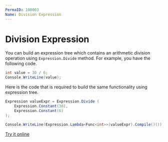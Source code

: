 ```yaml
---
PermaID: 100003
Name: Division Expression
---
```


# Division Expression

You can build an expression tree which contains an arithmetic division operation using `Expression.Divide` method. For example, you have the following code.

```csharp
int value = 30 / 6;
Console.WriteLine(value);
```

Here is the code that is required to build the same functionality using expression tree. 

```csharp
Expression valueExpr = Expression.Divide (
    Expression.Constant(30),
    Expression.Constant(6)
);

Console.WriteLine(Expression.Lambda<Func<int>>(valueExpr).Compile()());
```

[Try it online](https://dotnetfiddle.net/aGGZro)